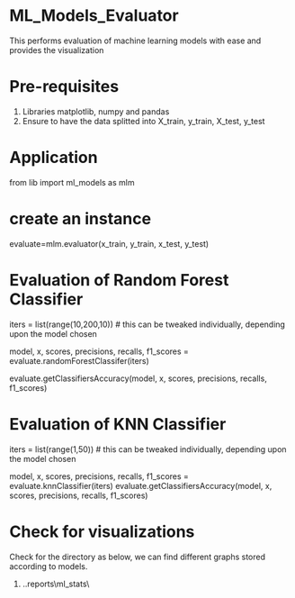 # ML_Models_Evaluator
This performs evaluation of machine learning models with ease and provides the visualization

# Pre-requisites 
  1. Libraries matplotlib, numpy and pandas
  2. Ensure to have the data splitted into X_train, y_train, X_test, y_test

# Application 
  from lib import ml_models as mlm
  # create an instance 
  evaluate=mlm.evaluator(x_train, y_train, x_test, y_test)

  # Evaluation of Random Forest Classifier
  iters = list(range(10,200,10))  # this can be tweaked individually, depending upon the model chosen
  
  model, x, scores, precisions, recalls, f1_scores = evaluate.randomForestClassifer(iters)
  
  evaluate.getClassifiersAccuracy(model, x, scores, precisions, recalls, f1_scores) 
  
  # Evaluation of KNN Classifier
  iters = list(range(1,50))  # this can be tweaked individually, depending upon the model chosen
  
  model, x, scores, precisions, recalls, f1_scores = evaluate.knnClassifier(iters)
  evaluate.getClassifiersAccuracy(model, x, scores, precisions, recalls, f1_scores)

# Check for visualizations 
Check for the directory as below, we can find different graphs stored according to models.
  1. ..reports\ml_stats\




